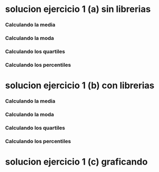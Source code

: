# solucion ejercicio 1 (a) sin librerias

### Calculando la media

### Calculando la moda

### Calculando los quartiles

### Calculando los percentiles


# solucion ejercicio 1 (b) con librerias


### Calculando la media

### Calculando la moda

### Calculando los quartiles

### Calculando los percentiles


# solucion ejercicio 1 (c) graficando 
